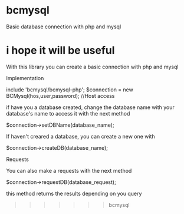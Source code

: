 # bcmysql
Basic database connection with php and mysql


i hope it will be useful
=======

With this library you can create a basic connection with php and mysql

Implementation

include 'bcmysql/bcmysql-php';
$connection = new BCMysql(hos,user,password); //Host access


if have you a database created, change the database name with your database's name to access it
with the next method

$connection->setDBName(database_name);

If haven't creared a database, you can create a new one with

$connection->createDB(database_name);

Requests

You can also make a requests with the next  method

$connection->requestDB(database_request);

this method returns the results depending on you query
>>>>>>> bcmysql
